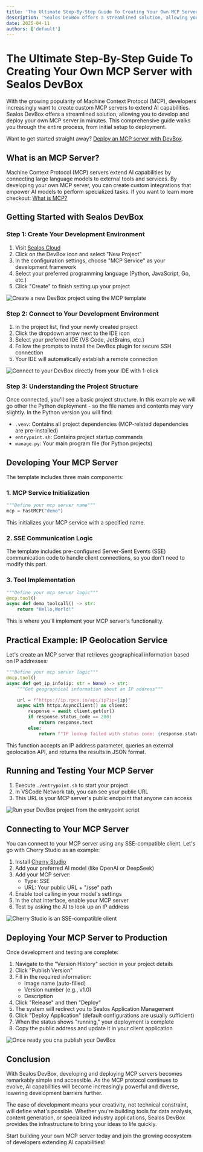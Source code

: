 ```yaml
---
title: 'The Ultimate Step-By-Step Guide To Creating Your Own MCP Server with Sealos DevBox'
description: 'Sealos DevBox offers a streamlined solution, allowing you to develop and deploy your own MCP server in minutes.'
date: 2025-04-11
authors: ['default']
---
```


# The Ultimate Step-By-Step Guide To Creating Your Own MCP Server with Sealos DevBox

With the growing popularity of Machine Context Protocol (MCP), developers increasingly want to create custom MCP servers to extend AI capabilities. Sealos DevBox offers a streamlined solution, allowing you to develop and deploy your own MCP server in minutes. This comprehensive guide walks you through the entire process, from initial setup to deployment.

Want to get started straight away? [Deploy an MCP server with DevBox](https://os.sealos.io/?openapp=system-devbox?page%3Dcreate%26runtime%3Dmcp).

## What is an MCP Server?

Machine Context Protocol (MCP) servers extend AI capabilities by connecting large language models to external tools and services. By developing your own MCP server, you can create custom integrations that empower AI models to perform specialized tasks. If you want to learn more checkout: [What is MCP?](https://sealos.io/blog/what-is-mcp)

## Getting Started with Sealos DevBox

### Step 1: Create Your Development Environment

1.  Visit [Sealos Cloud](https://os.sealos.io)
2.  Click on the DevBox icon and select "New Project"
3.  In the configuration settings, choose "MCP Service" as your development framework
4.  Select your preferred programming language (Python, JavaScript, Go, etc.)
5.  Click "Create" to finish setting up your project

![Create a new DevBox project using the MCP template](./images/create-mcp-devbox.png)

### Step 2: Connect to Your Development Environment

1.  In the project list, find your newly created project
2.  Click the dropdown arrow next to the IDE icon
3.  Select your preferred IDE (VS Code, JetBrains, etc.)
4.  Follow the prompts to install the DevBox plugin for secure SSH connection
5.  Your IDE will automatically establish a remote connection

![Connect to your DevBox directly from your IDE with 1-click](./images/open-devbox-in-ide.png)

### Step 3: Understanding the Project Structure

Once connected, you'll see a basic project structure. In this example we will go other the Python deployment - so the file names and contents may vary slightly. In the Python version you will find:

- `.venv`: Contains all project dependencies (MCP-related dependencies are pre-installed)
- `entrypoint.sh`: Contains project startup commands
- `manage.py`: Your main program file (for Python projects)

## Developing Your MCP Server

The template includes three main components:

### 1. MCP Service Initialization

```python
"""Define your mcp server name"""
mcp = FastMCP("demo")

```

This initializes your MCP service with a specified name.

### 2. SSE Communication Logic

The template includes pre-configured Server-Sent Events (SSE) communication code to handle client connections, so you don't need to modify this part.

### 3. Tool Implementation

```python
"""Define your mcp server logic"""
@mcp.tool()
async def demo_toolcall() -> str:
    return "Hello,World!"

```

This is where you'll implement your MCP server's functionality.

## Practical Example: IP Geolocation Service

Let's create an MCP server that retrieves geographical information based on IP addresses:

```python
"""Define your mcp server logic"""
@mcp.tool()
async def get_ip_info(ip: str = None) -> str:
    """Get geographical information about an IP address"""

    url = f"https://ip.rpcx.io/api/ip?ip={ip}"
    async with httpx.AsyncClient() as client:
        response = await client.get(url)
        if response.status_code == 200:
            return response.text
        else:
            return f"IP lookup failed with status code: {response.status_code}"

```

This function accepts an IP address parameter, queries an external geolocation API, and returns the results in JSON format.

## Running and Testing Your MCP Server

1.  Execute `./entrypoint.sh` to start your project
2.  In VSCode Network tab, you can see your public URL
3.  This URL is your MCP server's public endpoint that anyone can access

![Run your DevBox project from the entrypoint script](./images/run-devbox.png)

## Connecting to Your MCP Server

You can connect to your MCP server using any SSE-compatible client. Let's go with Cherry Studio as an example:

1.  Install [Cherry Studio](https://github.com/CherryHQ/cherry-studio)
2.  Add your preferred AI model (like OpenAI or DeepSeek)
3.  Add your MCP server:
    - Type: SSE
    - URL: Your public URL + "/sse" path
4.  Enable tool calling in your model's settings
5.  In the chat interface, enable your MCP server
6.  Test by asking the AI to look up an IP address

![Cherry Studio is an SSE-compatible client](./images/cherry-studio-screenshot.jpg)

## Deploying Your MCP Server to Production

Once development and testing are complete:

1.  Navigate to the "Version History" section in your project details
2.  Click "Publish Version"
3.  Fill in the required information:
    - Image name (auto-filled)
    - Version number (e.g., v1.0)
    - Description
4.  Click "Release" and then "Deploy"
5.  The system will redirect you to Sealos Application Management
6.  Click "Deploy Application" (default configurations are usually sufficient)
7.  When the status shows "running," your deployment is complete
8.  Copy the public address and update it in your client application

![Once ready you cna publish your DevBox](./images/publish-devbox.png)

## Conclusion

With Sealos DevBox, developing and deploying MCP servers becomes remarkably simple and accessible. As the MCP protocol continues to evolve, AI capabilities will become increasingly powerful and diverse, lowering development barriers further.

The ease of development means your creativity, not technical constraint, will define what's possible. Whether you're building tools for data analysis, content generation, or specialized industry applications, Sealos DevBox provides the infrastructure to bring your ideas to life quickly.

Start building your own MCP server today and join the growing ecosystem of developers extending AI capabilities!
